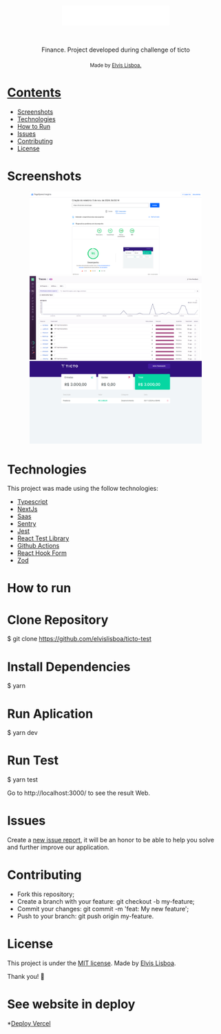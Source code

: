 <p align="center">
   <img src="./src/assets/logo.svg" alt="Ticto logomarca" width="250"/>
</p>

<br />

<p align="center">
  Finance. Project developed during challenge of ticto
</p>

<div align="center">
  <sub> Made by
    <a href="https://github.com/elvislisboa">Elvis Lisboa.
  </sub>
</div>

# Contents

- [Screenshots](#camera-screenshot)
- [Technologies](#rocket-technologies)
- [How to Run](#computer-how-to-run)
- [Issues](#bug-issues)
- [Contributing](#sparkles-issues)
- [License](#page_facing_up-license)

# Screenshots

<div align="center">
   <img src="./.github/performance.png" width="400px">
   <img src="./.github/sentry.png" width="400px">
   <img src="./.github/project.png" width="400px">
</div>

# Technologies

This project was made using the follow technologies:

- [Typescript](https://www.typescriptlang.org/)
- [NextJs](https://nextjs.org/)
- [Saas](https://sass-lang.com/)
- [Sentry](https://sentry.io/welcome/)
- [Jest](https://jestjs.io/pt-BR/)
- [React Test Library](https://testing-library.com/docs/react-testing-library/intro/)
- [Github Actions](https://docs.github.com/en/actions)
- [React Hook Form](https://www.react-hook-form.com/)
- [Zod](https://zod.dev/)

# How to run

# Clone Repository
$ git clone https://github.com/elvislisboa/ticto-test

# Install Dependencies
$ yarn

# Run Aplication
$ yarn dev

# Run Test
$ yarn test


<p>
  Go to http://localhost:3000/ to see the result Web.
</p>


# Issues

Create a <a href="https://github.com/elvislisboa/issues">new issue report</a>, it will be an honor to be able to help you solve and further improve our application.

# Contributing

- Fork this repository;
- Create a branch with your feature: git checkout -b my-feature;
- Commit your changes: git commit -m 'feat: My new feature';
- Push to your branch: git push origin my-feature.

# License

This project is under the [MIT license](./LICENSE).
Made by [Elvis Lisboa](https://github.com/elvislisboa).

Thank you! 🌠

# See website in deploy

\*[Deploy Vercel](https://ticto-test.vercel.app/)
